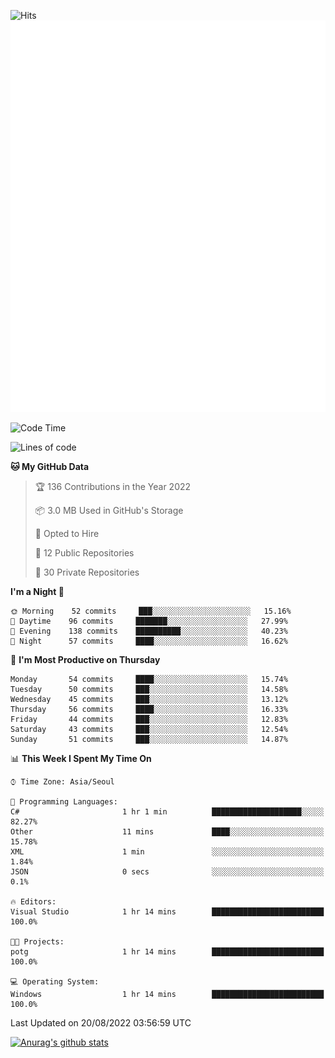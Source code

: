 ![Hits](https://hits.seeyoufarm.com/api/count/incr/badge.svg?url=https%3A%2F%2Fgithub.com%2Fkokose1234&count_bg=%2379C83D&title_bg=%23555555&icon=apple.svg&icon_color=%23E7E7E7&title=hits&edge_flat=false)
<br/>
![Metrics](https://github.com/kokose1234/kokose1234/blob/main/github-metrics.svg)

<!--START_SECTION:waka-->
![Code Time](http://img.shields.io/badge/Code%20Time-666%20hrs%206%20mins-blue)

![Lines of code](https://img.shields.io/badge/From%20Hello%20World%20I%27ve%20Written-937%20Thousand%20lines%20of%20code-blue)

**🐱 My GitHub Data** 

> 🏆 136 Contributions in the Year 2022
 > 
> 📦 3.0 MB Used in GitHub's Storage 
 > 
> 💼 Opted to Hire
 > 
> 📜 12 Public Repositories 
 > 
> 🔑 30 Private Repositories  
 > 
**I'm a Night 🦉** 

```text
🌞 Morning    52 commits     ███░░░░░░░░░░░░░░░░░░░░░░   15.16% 
🌆 Daytime    96 commits     ███████░░░░░░░░░░░░░░░░░░   27.99% 
🌃 Evening    138 commits    ██████████░░░░░░░░░░░░░░░   40.23% 
🌙 Night      57 commits     ████░░░░░░░░░░░░░░░░░░░░░   16.62%

```
📅 **I'm Most Productive on Thursday** 

```text
Monday       54 commits     ████░░░░░░░░░░░░░░░░░░░░░   15.74% 
Tuesday      50 commits     ███░░░░░░░░░░░░░░░░░░░░░░   14.58% 
Wednesday    45 commits     ███░░░░░░░░░░░░░░░░░░░░░░   13.12% 
Thursday     56 commits     ████░░░░░░░░░░░░░░░░░░░░░   16.33% 
Friday       44 commits     ███░░░░░░░░░░░░░░░░░░░░░░   12.83% 
Saturday     43 commits     ███░░░░░░░░░░░░░░░░░░░░░░   12.54% 
Sunday       51 commits     ███░░░░░░░░░░░░░░░░░░░░░░   14.87%

```


📊 **This Week I Spent My Time On** 

```text
⌚︎ Time Zone: Asia/Seoul

💬 Programming Languages: 
C#                       1 hr 1 min          ████████████████████░░░░░   82.27% 
Other                    11 mins             ████░░░░░░░░░░░░░░░░░░░░░   15.78% 
XML                      1 min               ░░░░░░░░░░░░░░░░░░░░░░░░░   1.84% 
JSON                     0 secs              ░░░░░░░░░░░░░░░░░░░░░░░░░   0.1%

🔥 Editors: 
Visual Studio            1 hr 14 mins        █████████████████████████   100.0%

🐱‍💻 Projects: 
potg                     1 hr 14 mins        █████████████████████████   100.0%

💻 Operating System: 
Windows                  1 hr 14 mins        █████████████████████████   100.0%

```


 Last Updated on 20/08/2022 03:56:59 UTC
<!--END_SECTION:waka-->

[![Anurag's github stats](https://github-readme-stats.vercel.app/api?username=kokose1234&theme=dracula)](https://github.com/anuraghazra/github-readme-stats)



	
